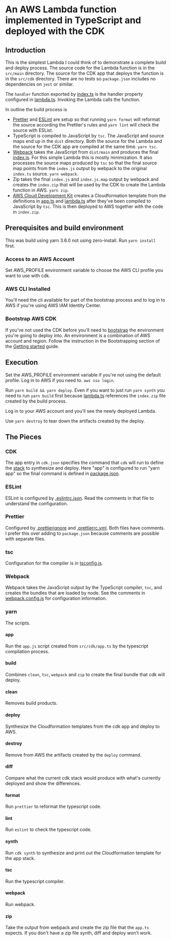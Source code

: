 # An AWS Lambda function implemented in TypeScript and deployed with the CDK

## Introduction

This is the simplest Lambda I could think of to demonstrate a complete build and
deploy process. The source code for the Lambda function is in the `src/main`
directory. The source for the CDK app that deploys the function is in the
`src/cdk` directory. There are no tests so `package.json` includes no
dependencies on `jest` or similar.

The `handler` function exported by [index.ts](src/main/index.ts) is the handler
property configured in [lambda.ts](src/cdk/lambda.ts). Invoking the Lambda calls
the function.

In outline the build process is

* [Prettier](https://prettier.io) and [ESLint](https://eslint.org) are setup so
  that running `yarn format` will reformat the source according the Prettier's
  rules and `yarn lint` will check the source with ESList.
* TypeScript is compiled to JavaScript by `tsc`. The JavaScript and source maps
  end up in the `dist` directory. Both the source for the Lambda and the source
  for the CDK app are compiled at the same time. `yarn tsc`.
* [Webpack](https://webpack.js.org) takes the JavaScript from `dist/main` and
  produces the final [index.js](build/index.js). For this simple Lambda this is
  mostly minimization. It also processes the source maps produced by `tsc` so
  that the final source map points from the `index.js` output by webpack to the
  original `index.ts` source. `yarn webpack`.
* Zip takes the final `index.js` and `index.js.map` output by webpack and
  creates the `index.zip` that will be used by the CDK to create the Lambda
  function in AWS. `yarn zip`.
* [AWS Cloud Development Kit](https://aws.amazon.com/cdk/) creates a
  Cloudformation template from the definitions in [app.ts](src/cdk/app.ts) and
  [lambda.ts](src/cdk/lambda.ts) after they've been compiled to JavaScript by
  `tsc`. This is then deployed to AWS together with the code in `index.zip`.

## Prerequisites and build environment

This was build using yarn 3.6.0 not using zero-install. Run `yarn install` first.

### Access to an AWS Account

Set AWS_PROFILE environment variable to choose the AWS CLI profile you want to
use with cdk.

### AWS CLI Installed

You'll need the cli available for part of the bootstrap process and to log in to
AWS if you're using AWS IAM Identity Center.

### Bootstrap AWS CDK

If you've not used the CDK before you'll need to
[bootstrap](https://docs.aws.amazon.com/cdk/v2/guide/bootstrapping.html) the
environment you're going to deploy into. An environment is a combination of AWS
account and region. Follow the instruction in the Bootstrapping section of the
[Getting started](https://docs.aws.amazon.com/cdk/v2/guide/getting_started.html)
guide.

## Execution

Set the AWS_PROFILE environment variable if you're not using the default
profile. Log in to AWS if you need to. `aws sso login`.

Run `yarn build && yarn deploy`. Even if you want to just run `yarn synth` you
need to run `yarn build` first because [lambda.ts](src/cdk/lambda.ts) references
the `index.zip` file created by the build process.

Log in to your AWS account and you'll see the newly deployed Lambda.

Use `yarn destroy` to tear down the artifacts created by the deploy.

## The Pieces

### CDK

The app entry in `cdk.json` specifies the command that `cdk` will run to define
the [stack](https://docs.aws.amazon.com/cdk/v2/guide/stacks.html) to synthesize
and deploy. Here "app" is configured to run "yarn app" so the final command is
defined in [package.json](package.json).

### ESLint

ESLint is configured by [.eslintrc.json](.eslintrc.json). Read the comments in
that file to understand the configuration.

### Prettier

Configured by [.prettierignore](.prettierignore) and
[.prettierrc.yml](.prettierrc.yml). Both files have comments. I prefer this over
adding to `package.json` because comments are possible with separate files.

### tsc

Configuration for the compiler is in [tsconfig.js](tsconfig.json). 

### Webpack

Webpack takes the JavaScript output by the TypeScript compiler, `tsc`, and creates
the bundles that are loaded by node. See the comments in [webpack.config.js](webpack.config.js) for configuration information.

### yarn

The scripts.

#### app

Run the `app.js` script created from `src/cdk/app.ts` by the typescript
compilation process.

#### build

Combines `clean`, `tsc`, `webpack` and `zip` to create the final bundle that 
cdk will deploy.

#### clean

Removes build products.

#### deploy

Synthesize the Cloudformation templates from the cdk app and deploy to AWS.

#### destroy

Remove from AWS the artifacts created by the `deploy` command.

#### diff

Compare what the current cdk stack would produce with what's currently deployed
and show the differences.

#### format

Run `prettier` to reformat the typescript code.

#### lint

Run `eslint` to check the typescript code.

#### synth

Run `cdk synth` to synthesize and print out the Cloudformation template for the
app stack.

#### tsc

Run the typescript compiler.

#### webpack

Run webpack.

#### zip

Take the output from webpack and create the zip file that the `app.ts` expects.
If you don't have a zip file synth, diff and deploy won't work.
